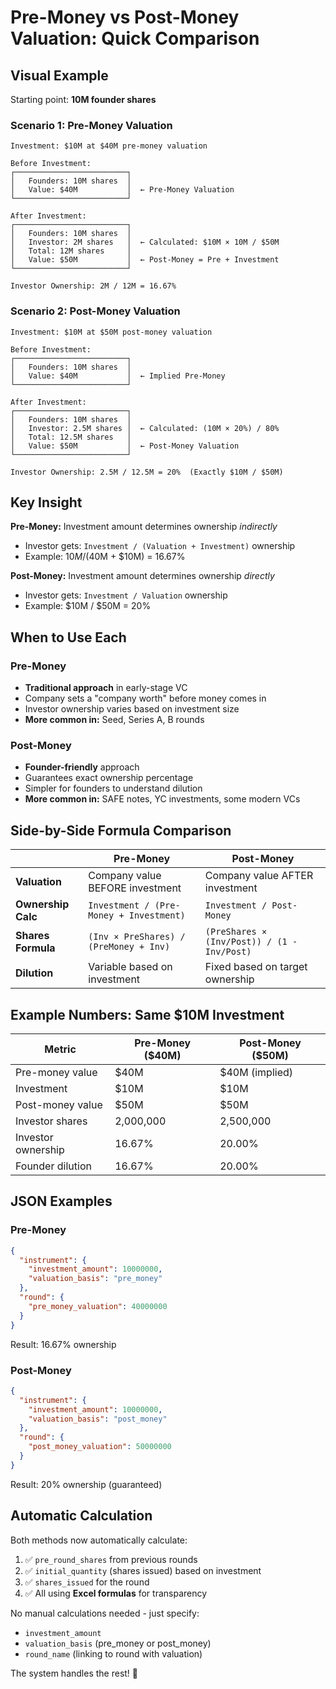 # Pre-Money vs Post-Money Valuation: Quick Comparison

## Visual Example

Starting point: **10M founder shares**

### Scenario 1: Pre-Money Valuation
```
Investment: $10M at $40M pre-money valuation

Before Investment:
┌─────────────────────────┐
│   Founders: 10M shares  │
│   Value: $40M           │  ← Pre-Money Valuation
└─────────────────────────┘

After Investment:
┌─────────────────────────┐
│   Founders: 10M shares  │
│   Investor: 2M shares   │  ← Calculated: $10M × 10M / $50M
│   Total: 12M shares     │
│   Value: $50M           │  ← Post-Money = Pre + Investment
└─────────────────────────┘

Investor Ownership: 2M / 12M = 16.67%
```

### Scenario 2: Post-Money Valuation
```
Investment: $10M at $50M post-money valuation

Before Investment:
┌─────────────────────────┐
│   Founders: 10M shares  │
│   Value: $40M           │  ← Implied Pre-Money
└─────────────────────────┘

After Investment:
┌─────────────────────────┐
│   Founders: 10M shares  │
│   Investor: 2.5M shares │  ← Calculated: (10M × 20%) / 80%
│   Total: 12.5M shares   │
│   Value: $50M           │  ← Post-Money Valuation
└─────────────────────────┘

Investor Ownership: 2.5M / 12.5M = 20%  (Exactly $10M / $50M)
```

## Key Insight

**Pre-Money:** Investment amount determines ownership *indirectly*
- Investor gets: `Investment / (Valuation + Investment)` ownership
- Example: $10M / ($40M + $10M) = 16.67%

**Post-Money:** Investment amount determines ownership *directly*
- Investor gets: `Investment / Valuation` ownership  
- Example: $10M / $50M = 20%

## When to Use Each

### Pre-Money
- **Traditional approach** in early-stage VC
- Company sets a "company worth" before money comes in
- Investor ownership varies based on investment size
- **More common in:** Seed, Series A, B rounds

### Post-Money
- **Founder-friendly** approach
- Guarantees exact ownership percentage
- Simpler for founders to understand dilution
- **More common in:** SAFE notes, YC investments, some modern VCs

## Side-by-Side Formula Comparison

| | Pre-Money | Post-Money |
|---|-----------|------------|
| **Valuation** | Company value BEFORE investment | Company value AFTER investment |
| **Ownership Calc** | `Investment / (Pre-Money + Investment)` | `Investment / Post-Money` |
| **Shares Formula** | `(Inv × PreShares) / (PreMoney + Inv)` | `(PreShares × (Inv/Post)) / (1 - Inv/Post)` |
| **Dilution** | Variable based on investment | Fixed based on target ownership |

## Example Numbers: Same $10M Investment

| Metric | Pre-Money ($40M) | Post-Money ($50M) |
|--------|------------------|-------------------|
| Pre-money value | $40M | $40M (implied) |
| Investment | $10M | $10M |
| Post-money value | $50M | $50M |
| Investor shares | 2,000,000 | 2,500,000 |
| Investor ownership | 16.67% | 20.00% |
| Founder dilution | 16.67% | 20.00% |

## JSON Examples

### Pre-Money
```json
{
  "instrument": {
    "investment_amount": 10000000,
    "valuation_basis": "pre_money"
  },
  "round": {
    "pre_money_valuation": 40000000
  }
}
```
Result: 16.67% ownership

### Post-Money
```json
{
  "instrument": {
    "investment_amount": 10000000,
    "valuation_basis": "post_money"
  },
  "round": {
    "post_money_valuation": 50000000
  }
}
```
Result: 20% ownership (guaranteed)

## Automatic Calculation

Both methods now automatically calculate:
1. ✅ `pre_round_shares` from previous rounds
2. ✅ `initial_quantity` (shares issued) based on investment
3. ✅ `shares_issued` for the round
4. ✅ All using **Excel formulas** for transparency

No manual calculations needed - just specify:
- `investment_amount`
- `valuation_basis` (pre_money or post_money)
- `round_name` (linking to round with valuation)

The system handles the rest! 🎉

